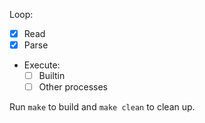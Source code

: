 Loop:
  - [x] Read
  - [x] Parse
  - Execute:
    - [ ] Builtin
    - [ ] Other processes

Run `make` to build and `make clean` to clean up.